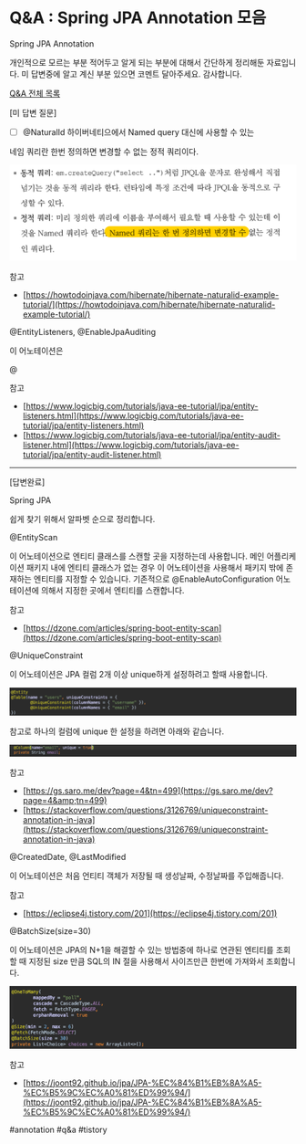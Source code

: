 # Q&A : Spring JPA Annotation 모음
Spring JPA Annotation

개인적으로 모르는 부분 적어두고 알게 되는 부분에 대해서 간단하게 정리해둔 자료입니다.
미 답변중에 알고 계신 부분 있으면 코멘트 달아주세요. 감사합니다.

[Q&A 전체 목록](https://advenoh.tistory.com/35)

[미 답변 질문]

- [ ] @NaturalId
하이버네티으에서 Named query 대신에 사용할 수 있는

네임 쿼리란 한번 정의하면 변경할 수 없는 정적 쿼리이다.

![](Q&A%20%20Spring%20JPA%20Annotation%20%EB%AA%A8%EC%9D%8C/image_1.png)

참고
* [https://howtodoinjava.com/hibernate/hibernate-naturalid-example-tutorial/](https://howtodoinjava.com/hibernate/hibernate-naturalid-example-tutorial/)

@EntityListeners, @EnableJpaAuditing

이 어노테이션은

@

참고
* [https://www.logicbig.com/tutorials/java-ee-tutorial/jpa/entity-listeners.html](https://www.logicbig.com/tutorials/java-ee-tutorial/jpa/entity-listeners.html)
* [https://www.logicbig.com/tutorials/java-ee-tutorial/jpa/entity-audit-listener.html](https://www.logicbig.com/tutorials/java-ee-tutorial/jpa/entity-audit-listener.html)

- - - -

[답변완료]

Spring JPA

쉽게 찾기 위해서 알파벳 순으로 정리합니다.

@EntityScan

이 어노테이션으로 엔티티 클래스를 스캔할 곳을 지정하는데 사용합니다. 메인 어플리케이션 패키지 내에 엔티티 클래스가 없는 경우 이 어노테이션을 사용해서 패키지 밖에 존재하는 엔티티를 지정할 수 있습니다. 기존적으로 @EnableAutoConfiguration 어노테이션에 의해서 지정한 곳에서 엔티티를 스캔합니다.

참고
* [https://dzone.com/articles/spring-boot-entity-scan](https://dzone.com/articles/spring-boot-entity-scan)

@UniqueConstraint

이 어노테이션은 JPA 컬럼 2개 이상 unique하게 설정하려고 할때 사용합니다.

![](Q&A%20%20Spring%20JPA%20Annotation%20%EB%AA%A8%EC%9D%8C/image_3.png)

참고로 하나의 컬럼에 unique 한 설정을 하려면 아래와 같습니다.

![](Q&A%20%20Spring%20JPA%20Annotation%20%EB%AA%A8%EC%9D%8C/image_2.png)

참고
* [https://gs.saro.me/dev?page=4&tn=499](https://gs.saro.me/dev?page=4&amp;tn=499)
* [https://stackoverflow.com/questions/3126769/uniqueconstraint-annotation-in-java](https://stackoverflow.com/questions/3126769/uniqueconstraint-annotation-in-java)

@CreatedDate, @LastModified

이 어노테이션은 처음 언티티 객체가 저장될 때 생성날짜, 수정날짜를 주입해줍니다.

참고
* [https://eclipse4j.tistory.com/201](https://eclipse4j.tistory.com/201)

@BatchSize(size=30)

이 어노테이션은 JPA의 N+1을 해결할 수 있는 방법중에 하나로 연관된 엔티티를 조회할 때 지정된 size 만큼 SQL의 IN 절을 사용해서 사이즈만큰 한번에 가져와서 조회합니다.

![](Q&A%20%20Spring%20JPA%20Annotation%20%EB%AA%A8%EC%9D%8C/image_4.png)

참고

* [https://joont92.github.io/jpa/JPA-%EC%84%B1%EB%8A%A5-%EC%B5%9C%EC%A0%81%ED%99%94/](https://joont92.github.io/jpa/JPA-%EC%84%B1%EB%8A%A5-%EC%B5%9C%EC%A0%81%ED%99%94/)

#annotation #q&a #tistory
